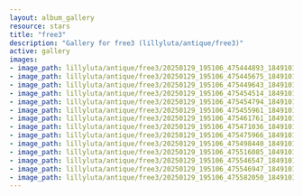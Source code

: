 ```yaml
---
layout: album_gallery
resource: stars
title: "free3"
description: "Gallery for free3 (lillyluta/antique/free3)"
active: gallery
images:
- image_path: lillyluta/antique/free3/20250129_195106_475444893_18491011426020590_6949123604718207467_n.jpg
- image_path: lillyluta/antique/free3/20250129_195106_475445675_18491011525020590_146552269290777494_n.jpg
- image_path: lillyluta/antique/free3/20250129_195106_475449643_18491011489020590_2132294617242639049_n.jpg
- image_path: lillyluta/antique/free3/20250129_195106_475454514_18491011516020590_5862292057854183227_n.jpg
- image_path: lillyluta/antique/free3/20250129_195106_475454794_18491011471020590_460537255358089567_n.jpg
- image_path: lillyluta/antique/free3/20250129_195106_475455961_18491011480020590_4601148523891032466_n.jpg
- image_path: lillyluta/antique/free3/20250129_195106_475461761_18491011435020590_1948547001935531482_n.jpg
- image_path: lillyluta/antique/free3/20250129_195106_475471036_18491011543020590_2108026220142085389_n.jpg
- image_path: lillyluta/antique/free3/20250129_195106_475475966_18491011534020590_4950056894041213055_n.jpg
- image_path: lillyluta/antique/free3/20250129_195106_475498440_18491011462020590_9048188357934282430_n.jpg
- image_path: lillyluta/antique/free3/20250129_195106_475516085_18491011453020590_4335015577841068950_n.jpg
- image_path: lillyluta/antique/free3/20250129_195106_475546547_18491011444020590_8417099982626856466_n.jpg
- image_path: lillyluta/antique/free3/20250129_195106_475546947_18491011507020590_8362263473986970430_n.jpg
- image_path: lillyluta/antique/free3/20250129_195106_475582050_18491011498020590_1994371420739868977_n.jpg
---
```

